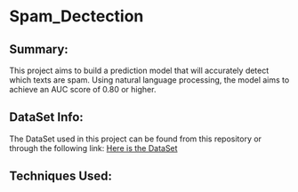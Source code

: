 # Spam_Dectection

## Summary:
This project aims to build a prediction model that will accurately detect which texts are spam. Using natural language processing, the model aims to achieve an AUC score of 0.80 or higher. 

## DataSet Info:
The DataSet used in this project can be found from this repository or through the following link: 
[Here is the DataSet](https://www.kaggle.com/datasets/uciml/sms-spam-collection-dataset)



## Techniques Used:

## 
